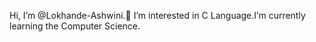 
 Hi, I’m @Lokhande-Ashwini.👀 I’m interested in C Language.I’m currently learning the Computer Science.
